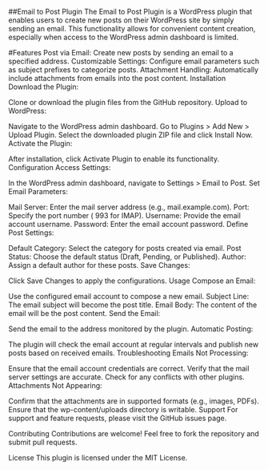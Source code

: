 ##Email to Post Plugin
The Email to Post Plugin is a WordPress plugin that enables users to create new posts on their WordPress site by simply sending an email. This functionality allows for convenient content creation, especially when access to the WordPress admin dashboard is limited.

#Features
Post via Email: Create new posts by sending an email to a specified address.
Customizable Settings: Configure email parameters such as subject prefixes to categorize posts.
Attachment Handling: Automatically include attachments from emails into the post content.
Installation
Download the Plugin:

Clone or download the plugin files from the GitHub repository.
Upload to WordPress:

Navigate to the WordPress admin dashboard.
Go to Plugins > Add New > Upload Plugin.
Select the downloaded plugin ZIP file and click Install Now.
Activate the Plugin:

After installation, click Activate Plugin to enable its functionality.
Configuration
Access Settings:

In the WordPress admin dashboard, navigate to Settings > Email to Post.
Set Email Parameters:

Mail Server: Enter the mail server address (e.g., mail.example.com).
Port: Specify the port number ( 993 for IMAP).
Username: Provide the email account username.
Password: Enter the email account password.
Define Post Settings:

Default Category: Select the category for posts created via email.
Post Status: Choose the default status (Draft, Pending, or Published).
Author: Assign a default author for these posts.
Save Changes:

Click Save Changes to apply the configurations.
Usage
Compose an Email:

Use the configured email account to compose a new email.
Subject Line: The email subject will become the post title.
Email Body: The content of the email will be the post content.
Send the Email:

Send the email to the address monitored by the plugin.
Automatic Posting:

The plugin will check the email account at regular intervals and publish new posts based on received emails.
Troubleshooting
Emails Not Processing:

Ensure that the email account credentials are correct.
Verify that the mail server settings are accurate.
Check for any conflicts with other plugins.
Attachments Not Appearing:

Confirm that the attachments are in supported formats (e.g., images, PDFs).
Ensure that the wp-content/uploads directory is writable.
Support
For support and feature requests, please visit the GitHub issues page.

Contributing
Contributions are welcome! Feel free to fork the repository and submit pull requests.

License
This plugin is licensed under the MIT License.
